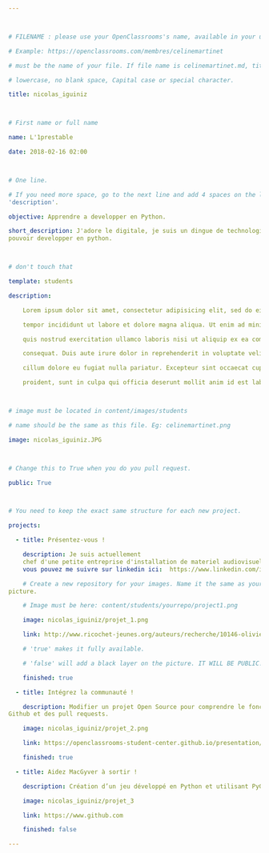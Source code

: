 ```yaml
---



# FILENAME : please use your OpenClassrooms's name, available in your url.

# Example: https://openclassrooms.com/membres/celinemartinet

# must be the name of your file. If file name is celinemartinet.md, title is celinemartinet.

# lowercase, no blank space, Capital case or special character.

title: nicolas_iguiniz



# First name or full name

name: L'1prestable

date: 2018-02-16 02:00



# One line.

# If you need more space, go to the next line and add 4 spaces on the left, as in 
'description'.

objective: Apprendre a developper en Python.

short_description: J'adore le digitale, je suis un dingue de technologie. je suis impatien de 
pouvoir developper en python.



# don't touch that

template: students

description:

    Lorem ipsum dolor sit amet, consectetur adipisicing elit, sed do eiusmod

    tempor incididunt ut labore et dolore magna aliqua. Ut enim ad minim veniam,

    quis nostrud exercitation ullamco laboris nisi ut aliquip ex ea commodo

    consequat. Duis aute irure dolor in reprehenderit in voluptate velit esse

    cillum dolore eu fugiat nulla pariatur. Excepteur sint occaecat cupidatat non

    proident, sunt in culpa qui officia deserunt mollit anim id est laborum.



# image must be located in content/images/students

# name should be the same as this file. Eg: celinemartinet.png

image: nicolas_iguiniz.JPG



# Change this to True when you do you pull request.

public: True



# You need to keep the exact same structure for each new project.

projects:

  - title: Présentez-vous !

    description: Je suis actuellement 
    chef d'une petite entreprise d'installation de materiel audiovisuel, 
    vous pouvez me suivre sur linkedin ici:  https://www.linkedin.com/in/nicolas-iguiniz-a85385136.

    # Create a new repository for your images. Name it the same as your nickname and profile 
picture.

    # Image must be here: content/students/yourrepo/project1.png

    image: nicolas_iguiniz/projet_1.png

    link: http://www.ricochet-jeunes.org/auteurs/recherche/10146-olivier-vogel

    # 'true' makes it fully available.

    # 'false' will add a black layer on the picture. IT WILL BE PUBLIC!

    finished: true

  - title: Intégrez la communauté !

    description: Modifier un projet Open Source pour comprendre le fonctionnement de Git, de 
Github et des pull requests. 

    image: nicolas_iguiniz/projet_2.png

    link: https://openclassrooms-student-center.github.io/presentation/students/ratus.html

    finished: true

  - title: Aidez MacGyver à sortir !

    description: Création d’un jeu développé en Python et utilisant PyGame.

    image: nicolas_iguiniz/projet_3

    link: https://www.github.com

    finished: false

---
```

